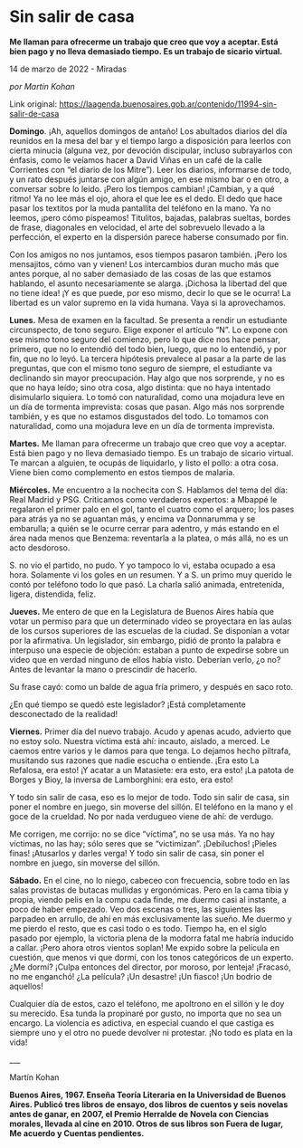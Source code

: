 # Sin salir de casa

**Me llaman para ofrecerme un trabajo que creo que voy a aceptar. Está bien pago y no lleva demasiado tiempo. Es un trabajo de sicario virtual.**

14 de marzo de 2022 - Miradas

_por Martín Kohan_

Link original: https://laagenda.buenosaires.gob.ar/contenido/11994-sin-salir-de-casa



**Domingo**. ¡Ah, aquellos domingos de antaño! Los abultados diarios del día reunidos en la mesa del bar y el tiempo largo a disposición para leerlos con cierta minucia (alguna vez, por devoción discipular, incluso subrayarlos con énfasis, como le veíamos hacer a David Viñas en un café de la calle Corrientes con “el diario de los Mitre”). Leer los diarios, informarse de todo, y un rato después juntarse con algún amigo, en ese mismo bar o en otro, a conversar sobre lo leído. ¡Pero los tiempos cambian! ¡Cambian, y a qué ritmo! Ya no lee más el ojo, ahora el que lee es el dedo. El dedo que hace pasar los textitos por la muda pantallita del teléfono en la mano. Ya no leemos, ¡pero cómo pispeamos! Titulitos, bajadas, palabras sueltas, bordes de frase, diagonales en velocidad, el arte del sobrevuelo llevado a la perfección, el experto en la dispersión parece haberse consumado por fin.




Con los amigos no nos juntamos, esos tiempos pasaron también. ¡Pero los mensajitos, cómo van y vienen! Los intercambios duran mucho más que antes porque, al no saber demasiado de las cosas de las que estamos hablando, el asunto necesariamente se alarga. ¡Dichosa la libertad del que no tiene idea! ¡Y es que puede, por eso mismo, decir lo que se le ocurra! La libertad es un valor supremo en la vida humana. Vaya si la aprovechamos.




**Lunes.** Mesa de examen en la facultad. Se presenta a rendir un estudiante circunspecto, de tono seguro. Elige exponer el artículo “N”. Lo expone con ese mismo tono seguro del comienzo, pero lo que dice nos hace pensar, primero, que no lo entendió del todo bien, luego, que no lo entendió, y por fin, que no lo leyó. La tercera hipótesis prevalece al pasar a la parte de las preguntas, que con el mismo tono seguro de siempre, el estudiante va declinando sin mayor preocupación. Hay algo que nos sorprende, y no es que no haya leído; sino otra cosa, algo distinta: que no haya intentado disimularlo siquiera. Lo tomó con naturalidad, como una mojadura leve en un día de tormenta imprevista: cosas que pasan. Algo más nos sorprende también, y es que no estamos disgustados del todo. Lo tomamos con naturalidad, como una mojadura leve en un día de tormenta imprevista.




**Martes.** Me llaman para ofrecerme un trabajo que creo que voy a aceptar. Está bien pago y no lleva demasiado tiempo. Es un trabajo de sicario virtual. Te marcan a alguien, te ocupás de liquidarlo, y listo el pollo: a otra cosa. Viene bien como complemento en estos tiempos de malaria.




**Miércoles.** Me encuentro a la nochecita con S. Hablamos del tema del día: Real Madrid y PSG. Criticamos como verdaderos expertos: a Mbappé le regalaron el primer palo en el gol, tanto el cuatro como el arquero; los pases para atrás ya no se aguantan más, y encima va Donnarumma y se embarulla; a quién se le ocurre cerrar para adentro, y más estando en el área nada menos que Benzema: reventarla a la platea, o más allá, no es un acto desdoroso.




S. no vio el partido, no pudo. Y yo tampoco lo vi, estaba ocupado a esa hora. Solamente vi los goles en un resumen. Y a S. un primo muy querido le contó por teléfono todo lo que pasó. La charla salió animada, entretenida, ligera, distendida, feliz.




**Jueves.** Me entero de que en la Legislatura de Buenos Aires había que votar un permiso para que un determinado video se proyectara en las aulas de los cursos superiores de las escuelas de la ciudad. Se disponían a votar por la afirmativa. Un legislador, sin embargo, pidió de pronto la palabra e interpuso una especie de objeción: estaban a punto de expedirse sobre un video que en verdad ninguno de ellos había visto. Deberían verlo, ¿o no? Antes de levantar la mano o prescindir de hacerlo.




Su frase cayó: como un balde de agua fría primero, y después en saco roto.




¿En qué tiempo se quedó este legislador? ¡Está completamente desconectado de la realidad!




**Viernes.** Primer día del nuevo trabajo. Acudo y apenas acudo, advierto que no estoy solo. Nuestra víctima está ahí: incauto, aislado, a merced. Le caemos entre varios y le damos para que tenga. Lo dejamos hecho piltrafa, musitando sus razones que nadie escucha o entiende. ¡Era esto La Refalosa, era esto! ¡Y acatar a un Matasiete: era esto, era esto! ¡La patota de Borges y Bioy, la inversa de Lamborghini: era esto, era esto!




Y todo sin salir de casa, eso es lo mejor de todo. Todo sin salir de casa, sin poner el nombre en juego, sin moverse del sillón. El teléfono en la mano y el goce de la crueldad. No por nada verdugueo viene de ahí: de verdugo.




Me corrigen, me corrijo: no se dice “víctima”, no se usa más. Ya no hay víctimas, no las hay; sólo seres que se “victimizan”. ¡Debiluchos! ¡Pieles finas! ¡Atusarlos y darles verga! Y todo sin salir de casa, sin poner el nombre en juego, sin moverse del sillón.




**Sábado.** En el cine, no lo niego, cabeceo con frecuencia, sobre todo en las salas provistas de butacas mullidas y ergonómicas. Pero en la cama tibia y propia, viendo pelis en la compu cada finde, me duermo casi al instante, a poco de haber empezado. Veo dos escenas o tres, las siguientes las parpadeo en arrullo, de ahí en más exclusivamente las sueño. Me duermo y me pierdo el resto, que es casi todo o es todo. Tiempo ha, en el siglo pasado por ejemplo, la victoria plena de la modorra fatal me habría inducido a callar. ¡Pero ahora otros vientos soplan! Me expido sobre la película en cuestión, que menos vi que dormí, con los tonos categóricos de un experto. ¿Me dormí? ¡Culpa entonces del director, por moroso, por lenteja! ¡Fracasó, no me enganchó! ¿La película? ¡Un desastre! ¡Un fiasco! ¡Un bodrio de aquellos!




Cualquier día de estos, cazo el teléfono, me apoltrono en el sillón y le doy su merecido. Esa tunda la propinaré por gusto, no importa que no sea un encargo. La violencia es adictiva, en especial cuando el que castiga es siempre uno y el otro no puede devolver ni protestar. ¡No todo es plata en la vida!




\_\_\_




Martín Kohan




**Buenos Aires, 1967. Enseña Teoría Literaria en la Universidad de Buenos Aires. Publicó tres libros de ensayo, dos libros de cuentos y seis novelas antes de ganar, en 2007, el Premio Herralde de Novela con Ciencias morales, llevada al cine en 2010. Otros de sus libros son Fuera de lugar, Me acuerdo y Cuentas pendientes.**



